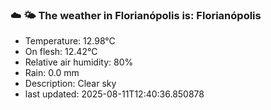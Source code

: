 ### ☁️ 🌤️  The weather in Florianópolis is: Florianópolis

- Temperature: 12.98°C
- On flesh: 12.42°C
- Relative air humidity: 80%
- Rain: 0.0 mm
- Description: Clear sky
- last updated: 2025-08-11T12:40:36.850878
